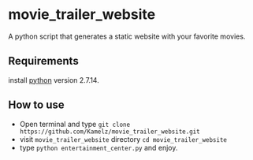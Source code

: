 # movie_trailer_website
A python script that generates a static website with your favorite movies.

## Requirements
 install [python](https://www.python.org/downloads/) version 2.7.14.


## How to use
- Open terminal and type `git clone https://github.com/Kamelz/movie_trailer_website.git`
- visit `movie_trailer_website` directory `cd movie_trailer_website`
- type `python entertainment_center.py` and enjoy.
